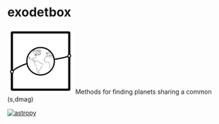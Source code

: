 # exodetbox
<img src="/documentation/logo/exo-det-boxlogo.svg" alt="exodetbox logo" width="150" height="150">
Methods for finding planets sharing a common (s,dmag)

[![astropy](http://img.shields.io/badge/powered%20by-AstroPy-orange.svg?style=flat)](http://www.astropy.org/)
